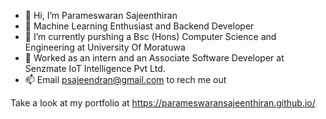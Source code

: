 - 👋 Hi, I’m Parameswaran Sajeenthiran
- 👀 Machine Learning Enthusiast and Backend Developer
- 🌱 I’m currently purshing a Bsc (Hons) Computer Science and Engineering at University Of Moratuwa
- 💞️ Worked as an intern and an Associate Software Developer at Senzmate IoT Intelligence Pvt Ltd.
- 📫 Email  psajeendran@gmail.com to rech me out 

Take a look at my portfolio at https://parameswaransajeenthiran.github.io/
<!---
ParameswaranSajeenthiran/ParameswaranSajeenthiran is a ✨ special ✨ repository because its `README.md` (this file) appears on your GitHub profile.
You can click the Preview link to take a look at your changes.
--->
